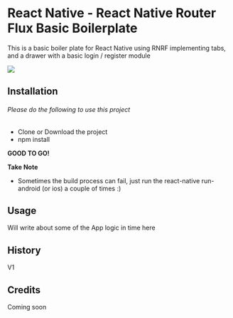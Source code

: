 # React Native - React Native Router Flux Basic Boilerplate

This is a basic boiler plate for React Native using RNRF implementing tabs, and a drawer with a basic login / register module

![](http://i.imgur.com/ATncAWY.gif)

## Installation

###### Please do the following to use this project

- Clone or Download the project
- npm install

**GOOD TO GO!**

**Take Note**
- Sometimes the build process can fail, just run the react-native run-android (or ios) a couple of times :)

## Usage

Will write about some of the App logic in time here

## History

V1

## Credits

Coming soon
